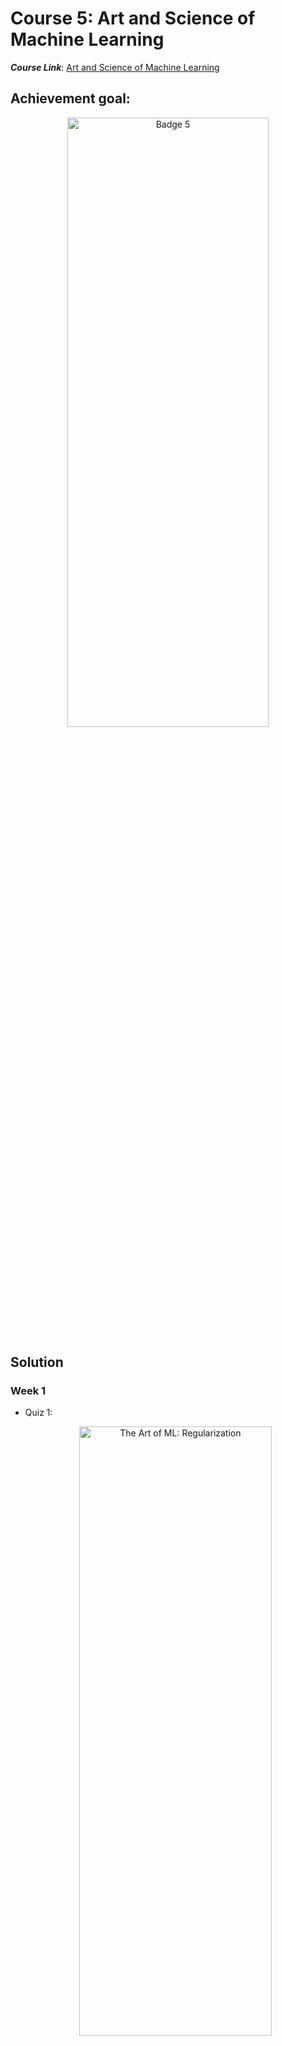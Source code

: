 # Course 5: Art and Science of Machine Learning

**_Course Link_**: [Art and Science of Machine Learning](https://www.coursera.org/learn/art-science-ml)

## Achievement goal:

<p align="center">
    <img src="../Badges/Badge 5.png" width="80%" height="50%" title="Badge 5" >
</p>

## Solution

### Week 1

- Quiz 1:
    <p align="center">
        <img src="./img/w1_quizz1a.png" width="80%" height="50%" title="The Art of ML: Regularization" >
    </p>
    <p align="center">
        <img src="./img/w1_quizz1b.png" width="80%" height="50%" title="The Art of ML: Regularization" >
    </p>
    <p align="center">
        <img src="./img/w1_quizz1c.png" width="80%" height="50%" title="The Art of ML: Regularization" >
    </p>

### Week 2

- Quiz 1:
    <p align="center">
        <img src="./img/w2_quizz1a.png" width="80%" height="50%" title="Hyperparmeter tuning" >
    </p>
    <p align="center">
        <img src="./img/w2_quizz1b.png" width="80%" height="50%" title="Hyperparmeter tuning" >
    </p>
    <p align="center">
        <img src="./img/w2_quizz1c.png" width="80%" height="50%" title="Hyperparmeter tuning" >
    </p>
    <p align="center">
        <img src="./img/w2_quizz1d.png" width="80%" height="50%" title="Hyperparmeter tuning" >
    </p>

- Quiz 2:
    <p align="center">
        <img src="./img/w2_quizz2a.png" width="80%" height="50%" title="L1 Regularization" >
    </p>
    <p align="center">
        <img src="./img/w2_quizz2b.png" width="80%" height="50%" title="L1 Regularization" >
    </p>

- Quiz 3:
    <p align="center">
        <img src="./img/w2_quizz3a.png" width="80%" height="50%" title="Logistic Regresion" >
    </p>
    <p align="center">
        <img src="./img/w2_quizz3b.png" width="80%" height="50%" title="Logistic Regression" >
    </p>
    <p align="center">
        <img src="./img/w2_quizz3c.png" width="80%" height="50%" title="Logistic Regression" >
    </p>

### Week 3

- Quiz 1:
    <p align="center">
        <img src="./img/w3_quizz1a.png" width="80%" height="50%" title="Training NN" >
    </p>
    <p align="center">
        <img src="./img/w3_quizz1b.png" width="80%" height="50%" title="Training NN" >
    </p>
    <p align="center">
        <img src="./img/w3_quizz1c.png" width="80%" height="50%" title="Training NN" >
    </p>

- Quiz 2:
    <p align="center">
        <img src="./img/w3_quizz2a.png" width="80%" height="50%" title="Multiclass NN" >
    </p>
    <p align="center">
        <img src="./img/w3_quizz2b.png" width="80%" height="50%" title="Multiclass NN" >
    </p>
    <p align="center">
        <img src="./img/w3_quizz2c.png" width="80%" height="50%" title="Multiclass NN" >
    </p>

- Quiz 3:
    <p align="center">
        <img src="./img/w3_quizz3a.png" width="80%" height="50%" title="Embeddings" >
    </p>
    <p align="center">
        <img src="./img/w3_quizz3b.png" width="80%" height="50%" title="Embeddings" >
    </p>
    <p align="center">
        <img src="./img/w3_quizz3c.png" width="80%" height="50%" title="Embeddings" >
    </p>

## Contributors:

- 🐮 [@honghanhh](https://github.com/honghanhh)
- 🐔 [@tiena2cva](https://github.com/tiena2cva)
